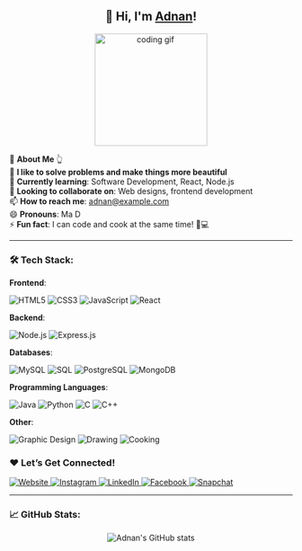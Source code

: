 <h2 align="center">👋 Hi, I'm&nbsp;<a href="https://adnan11.netlify.app/">Adnan</a>!</h2>

<p align="center">
  <img src="https://media.giphy.com/media/26AHONQ79FdWZhAI0/giphy.gif" alt="coding gif" width="200"/>
</p>

🤫 **About Me** 👆  
👀 **I like to solve problems and make things more beautiful**  
🌱 **Currently learning**: Software Development, React, Node.js  
💞️ **Looking to collaborate on**: Web designs, frontend development  
📫 **How to reach me**: adnan@example.com  
😄 **Pronouns**: Ma D  
⚡ **Fun fact**: I can code and cook at the same time! 🍳💻

---

### 🛠️ **Tech Stack**:

**Frontend**:
<p align="left">
  <img src="https://img.shields.io/badge/HTML5-E34F26?style=for-the-badge&logo=html5&logoColor=white" alt="HTML5"/>
  <img src="https://img.shields.io/badge/CSS3-1572B6?style=for-the-badge&logo=css3&logoColor=white" alt="CSS3"/>
  <img src="https://img.shields.io/badge/JavaScript-F7DF1E?style=for-the-badge&logo=javascript&logoColor=black" alt="JavaScript"/>
  <img src="https://img.shields.io/badge/React-61DAFB?style=for-the-badge&logo=react&logoColor=black" alt="React"/>
</p>


**Backend**:
<p align="left">
  <img src="https://img.shields.io/badge/Node.js-339933?style=for-the-badge&logo=node.js&logoColor=white" alt="Node.js"/>
  <img src="https://img.shields.io/badge/Express.js-000000?style=for-the-badge&logo=express&logoColor=white" alt="Express.js"/>
</p>

**Databases**:
<p align="left">
  <img src="https://img.shields.io/badge/MySQL-4479A1?style=for-the-badge&logo=mysql&logoColor=white" alt="MySQL"/>
  <img src="https://img.shields.io/badge/SQL-003B57?style=for-the-badge" alt="SQL"/>
  <img src="https://img.shields.io/badge/PostgreSQL-4169E1?style=for-the-badge&logo=postgresql&logoColor=white" alt="PostgreSQL"/>
  <img src="https://img.shields.io/badge/MongoDB-47A248?style=for-the-badge&logo=mongodb&logoColor=white" alt="MongoDB"/>
</p>


**Programming Languages**:
<p align="left">
  <img src="https://img.shields.io/badge/Java-007396?style=for-the-badge&logo=java&logoColor=white" alt="Java"/>
  <img src="https://img.shields.io/badge/Python-3776AB?style=for-the-badge&logo=python&logoColor=white" alt="Python"/>
  <img src="https://img.shields.io/badge/C-00599C?style=for-the-badge&logo=c&logoColor=white" alt="C"/>
  <img src="https://img.shields.io/badge/C++-00599C?style=for-the-badge&logo=cplusplus&logoColor=white" alt="C++"/>
</p>

**Other**:
<p align="left">
  <img src="https://img.shields.io/badge/Graphic%20Design-FF69B4?style=for-the-badge&logo=adobe-photoshop&logoColor=white" alt="Graphic Design"/>
  <img src="https://img.shields.io/badge/Drawing-FFA500?style=for-the-badge" alt="Drawing"/>
  <img src="https://img.shields.io/badge/Cooking-FF6347?style=for-the-badge" alt="Cooking"/>
</p>


### ❤️ **Let’s Get Connected!**

<p align="left">
  <a href="https://adnan11.netlify.app/" target="_blank">
    <img src="https://img.shields.io/badge/ADNAN-4B8BBE?style=for-the-badge&logo=netlify&logoColor=white" alt="Website"/>
  </a>
  <a href="https://www.instagram.com/aa_d__at" target="_blank">
    <img src="https://img.shields.io/badge/Instagram-E4405F?style=for-the-badge&logo=instagram&logoColor=white" alt="Instagram"/>
  </a>
  <a href="https://www.linkedin.com/in/ma-d" target="_blank">
    <img src="https://img.shields.io/badge/LinkedIn-0A66C2?style=for-the-badge&logo=linkedin&logoColor=white" alt="LinkedIn"/>
  </a>
  <a href="https://www.facebook.com/13madaadat1" target="_blank">
    <img src="https://img.shields.io/badge/Facebook-1877F2?style=for-the-badge&logo=facebook&logoColor=white" alt="Facebook"/>
  </a>
  <a href="https://www.snapchat.com/add/aadat0113" target="_blank">
    <img src="https://img.shields.io/badge/Snapchat-FDD835?style=for-the-badge&logo=snapchat&logoColor=black" alt="Snapchat"/>
  </a>
</p>



---

### 📈 **GitHub Stats**:
<p align="center">
  <img src="https://github-readme-stats.vercel.app/api?username=adnan11&show_icons=true&theme=radical" alt="Adnan's GitHub stats"/>
</p>


<!---
Ma-D0113/Ma-D0113 is a ✨ special ✨ repository because its `README.md` (this file) appears on your GitHub profile.
You can click the Preview link to take a look at your changes.
--->
